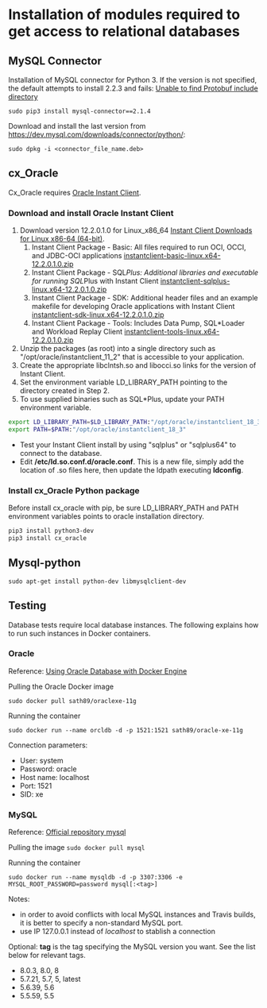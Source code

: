 # Installation of modules required to get access to relational databases

## MySQL Connector

Installation of MySQL connector for Python 3.
If the version is not specified, the default attempts to install 2.2.3 and fails: [Unable to find Protobuf include directory](http://stackoverflow.com/questions/43029672/unable-to-find-protobuf-include-directory)

```sudo pip3 install mysql-connector==2.1.4```

Download and install the last version from https://dev.mysql.com/downloads/connector/python/:

```sudo dpkg -i <connector_file_name.deb>```

## cx_Oracle

Cx_Oracle requires [Oracle Instant Client](https://www.oracle.com/technetwork/database/database-technologies/instant-client/overview/index.html).

### Download and install Oracle Instant Client

1. Download version 12.2.0.1.0 for Linux_x86_64 [Instant Client Downloads for Linux x86-64 (64-bit)](http://www.oracle.com/technetwork/topics/linuxx86-64soft-092277.html).
   1. Instant Client Package - Basic: All files required to run OCI, OCCI, and JDBC-OCI applications [instantclient-basic-linux.x64-12.2.0.1.0.zip](http://download.oracle.com/otn/linux/instantclient/122010/instantclient-basic-linux.x64-12.2.0.1.0.zip)
   2. Instant Client Package - SQL*Plus: Additional libraries and executable for running SQL*Plus with Instant Client [instantclient-sqlplus-linux.x64-12.2.0.1.0.zip](http://download.oracle.com/otn/linux/instantclient/122010/instantclient-sqlplus-linux.x64-12.2.0.1.0.zip)
   3. Instant Client Package - SDK: Additional header files and an example makefile for developing Oracle applications with Instant Client [instantclient-sdk-linux.x64-12.2.0.1.0.zip](http://download.oracle.com/otn/linux/instantclient/122010/instantclient-sdk-linux.x64-12.2.0.1.0.zip)
   4. Instant Client Package - Tools: Includes Data Pump, SQL*Loader and Workload Replay Client [instantclient-tools-linux.x64-12.2.0.1.0.zip](http://download.oracle.com/otn/linux/instantclient/122010/instantclient-tools-linux.x64-12.2.0.1.0.zip)
2. Unzip the packages (as root) into a single directory such as "/opt/oracle/instantclient_11_2" that is accessible to your application.
3. Create the appropriate libclntsh.so and libocci.so links for the version of Instant Client.
4. Set the environment variable LD_LIBRARY_PATH pointing to the directory created in Step 2.
5. To use supplied binaries such as SQL*Plus, update your PATH environment variable.

```sh
export LD_LIBRARY_PATH=$LD_LIBRARY_PATH:"/opt/oracle/instantclient_18_3"
export PATH=$PATH:"/opt/oracle/instantclient_18_3"
```

+ Test your Instant Client install by using "sqlplus" or "sqlplus64" to connect to the database.
+ Edit **/etc/ld.so.conf.d/oracle.conf**. This is a new file, simply add the location of .so files here, then update the ldpath executing **ldconfig**.

### Install cx_Oracle Python package

Before install cx_oracle with pip, be sure LD_LIBRARY_PATH and PATH environment variables points to oracle installation directory.

 ```sh
 pip3 install python3-dev
 pip3 install cx_oracle
 ```

## Mysql-python

```sudo apt-get install python-dev libmysqlclient-dev```

## Testing

Database tests require local database instances. The following explains how to run such instances in Docker containers.

### Oracle

Reference: [Using Oracle Database with Docker Engine](https://www.toadworld.com/platforms/oracle/w/wiki/11638.using-oracle-database-with-docker-engine)

Pulling the Oracle Docker image

```sudo docker pull sath89/oraclexe-11g```

Running the container

```sudo docker run --name orcldb -d -p 1521:1521 sath89/oracle-xe-11g```

Connection parameters:
+ User: system
+ Password: oracle
+ Host name: localhost
+ Port: 1521
+ SID: xe

### MySQL

Reference: [Official repository mysql](https://hub.docker.com/_/mysql/)

Pulling the image
```sudo docker pull mysql```

Running the container

```sudo docker run --name mysqldb -d -p 3307:3306 -e MYSQL_ROOT_PASSWORD=password mysql[:<tag>]```

Notes:

+ in order to avoid conflicts with local MySQL instances and Travis builds, it is better to specify a non-standard MySQL port.
+ use IP 127.0.0.1 instead of _localhost_ to stablish a connection

Optional: **tag** is the tag specifying the MySQL version you want. See the list below for relevant tags.

+ 8.0.3, 8.0, 8
+ 5.7.21, 5.7, 5, latest
+ 5.6.39, 5.6
+ 5.5.59, 5.5
